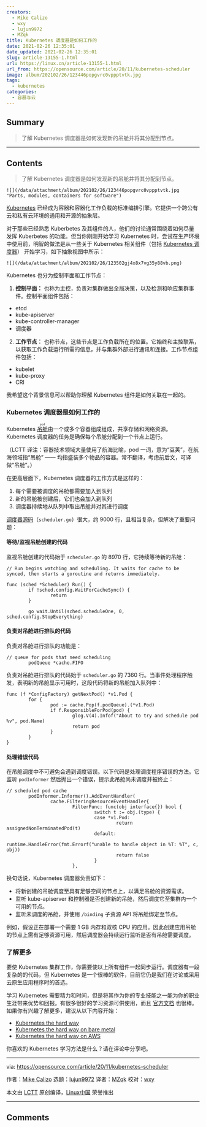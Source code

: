 ```yaml
---
creators:
  - Mike Calizo
  - wxy
  - lujun9972
  - MZqk
title: Kubernetes 调度器是如何工作的
date: 2021-02-26 12:35:01
date_updated: 2021-02-26 12:35:01
slug: article-13155-1.html
url: https://linux.cn/article-13155-1.html
url_from: https://opensource.com/article/20/11/kubernetes-scheduler
image: album/202102/26/123446popgvrc0vppptvtk.jpg
tags:
  - kubernetes
categories:
  - 容器与云
---
```


## Summary

> 了解 Kubernetes 调度器是如何发现新的吊舱并将其分配到节点。

***

<!-- more -->

## Contents

> 
> 了解 Kubernetes 调度器是如何发现新的吊舱并将其分配到节点。
> 
> 
> 

`![](/data/attachment/album/202102/26/123446popgvrc0vppptvtk.jpg "Parts, modules, containers for software")`

[Kubernetes](https://kubernetes.io/) 已经成为容器和容器化工作负载的标准编排引擎。它提供一个跨公有云和私有云环境的通用和开源的抽象层。

对于那些已经熟悉 Kuberbetes 及其组件的人，他们的讨论通常围绕着如何尽量发挥 Kuberbetes 的功能。但当你刚刚开始学习 Kubernetes 时，尝试在生产环境中使用前，明智的做法是从一些关于 Kubernetes 相关组件（包括 [Kubernetes 调度器](https://kubernetes.io/docs/concepts/scheduling-eviction/kube-scheduler/)） 开始学习，如下抽象视图中所示：

`![](/data/attachment/album/202102/26/123502gj4x8x7vg35y88vb.png)`

Kubernetes 也分为控制平面和工作节点：

1. **控制平面：** 也称为主控，负责对集群做出全局决策，以及检测和响应集群事件。控制平面组件包括：

* etcd
* kube-apiserver
* kube-controller-manager
* 调度器

2. **工作节点：** 也称节点，这些节点是工作负载所在的位置。它始终和主控联系，以获取工作负载运行所需的信息，并与集群外部进行通讯和连接。工作节点组件包括：

* kubelet
* kube-proxy
* CRI

我希望这个背景信息可以帮助你理解 Kubernetes 组件是如何关联在一起的。

### Kubernetes 调度器是如何工作的

Kubernetes <ruby> <a href="https://kubernetes.io/docs/concepts/workloads/pods/">  吊舱 </a> <rt>  pod </rt></ruby> 由一个或多个容器组成组成，共享存储和网络资源。Kubernetes 调度器的任务是确保每个吊舱分配到一个节点上运行。

（LCTT 译注：容器技术领域大量使用了航海比喻，pod 一词，意为“豆荚”，在航海领域指“吊舱” —— 均指盛装多个物品的容器。常不翻译，考虑前后文，可译做“吊舱”。）

在更高层面下，Kubernetes 调度器的工作方式是这样的：

1. 每个需要被调度的吊舱都需要加入到队列
2. 新的吊舱被创建后，它们也会加入到队列
3. 调度器持续地从队列中取出吊舱并对其进行调度

[调度器源码](https://github.com/kubernetes/kubernetes/blob/e4551d50e57c089aab6f67333412d3ca64bc09ae/plugin/pkg/scheduler/scheduler.go)（`scheduler.go`）很大，约 9000 行，且相当复杂，但解决了重要问题：

#### 等待/监视吊舱创建的代码

监视吊舱创建的代码始于 `scheduler.go` 的 8970 行，它持续等待新的吊舱：

```shell
// Run begins watching and scheduling. It waits for cache to be synced, then starts a goroutine and returns immediately.

func (sched *Scheduler) Run() {
        if !sched.config.WaitForCacheSync() {
                return
        }

        go wait.Until(sched.scheduleOne, 0, sched.config.StopEverything)
```

#### 负责对吊舱进行排队的代码

负责对吊舱进行排队的功能是：

```shell
// queue for pods that need scheduling
        podQueue *cache.FIFO
```

负责对吊舱进行排队的代码始于 `scheduler.go` 的 7360 行。当事件处理程序触发，表明新的吊舱显示可用时，这段代码将新的吊舱加入队列中：

```shell
func (f *ConfigFactory) getNextPod() *v1.Pod {
        for {
                pod := cache.Pop(f.podQueue).(*v1.Pod)
                if f.ResponsibleForPod(pod) {
                        glog.V(4).Infof("About to try and schedule pod %v", pod.Name)
                        return pod
                }
        }
}
```

#### 处理错误代码

在吊舱调度中不可避免会遇到调度错误。以下代码是处理调度程序错误的方法。它监听 `podInformer` 然后抛出一个错误，提示此吊舱尚未调度并被终止：

```shell
// scheduled pod cache
        podInformer.Informer().AddEventHandler(
                cache.FilteringResourceEventHandler{
                        FilterFunc: func(obj interface{}) bool {
                                switch t := obj.(type) {
                                case *v1.Pod:
                                        return assignedNonTerminatedPod(t)
                                default:
                                        runtime.HandleError(fmt.Errorf("unable to handle object in %T: %T", c, obj))
                                        return false
                                }
                        },
```

换句话说，Kubernetes 调度器负责如下：

* 将新创建的吊舱调度至具有足够空间的节点上，以满足吊舱的资源需求。
* 监听 kube-apiserver 和控制器是否创建新的吊舱，然后调度它至集群内一个可用的节点。
* 监听未调度的吊舱，并使用 `/binding` 子资源 API 将吊舱绑定至节点。

例如，假设正在部署一个需要 1 GB 内存和双核 CPU 的应用。因此创建应用吊舱的节点上需有足够资源可用，然后调度器会持续运行监听是否有吊舱需要调度。

### 了解更多

要使 Kubernetes 集群工作，你需要使以上所有组件一起同步运行。调度器有一段复杂的的代码，但 Kubernetes 是一个很棒的软件，目前它仍是我们在讨论或采用云原生应用程序时的首选。

学习 Kubernetes 需要精力和时间，但是将其作为你的专业技能之一能为你的职业生涯带来优势和回报。有很多很好的学习资源可供使用，而且 [官方文档](https://kubernetes.io/docs/home/) 也很棒。如果你有兴趣了解更多，建议从以下内容开始：

* [Kubernetes the hard way](https://github.com/kelseyhightower/kubernetes-the-hard-way)
* [Kubernetes the hard way on bare metal](https://github.com/Praqma/LearnKubernetes/blob/master/kamran/Kubernetes-The-Hard-Way-on-BareMetal.md)
* [Kubernetes the hard way on AWS](https://github.com/Praqma/LearnKubernetes/blob/master/kamran/Kubernetes-The-Hard-Way-on-AWS.md)

你喜欢的 Kubernetes 学习方法是什么？请在评论中分享吧。

---

via: <https://opensource.com/article/20/11/kubernetes-scheduler>

作者：[Mike Calizo](https://opensource.com/users/mcalizo) 选题：[lujun9972](https://github.com/lujun9972) 译者：[MZqk](https://github.com/MZqk) 校对：[wxy](https://github.com/wxy)

本文由 [LCTT](https://github.com/LCTT/TranslateProject) 原创编译，[Linux中国](https://linux.cn/) 荣誉推出

***

## Comments
